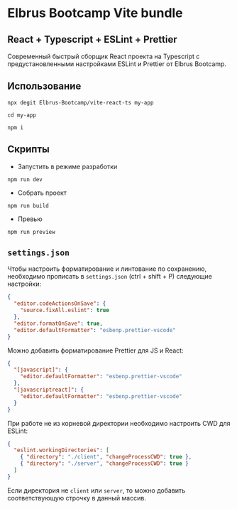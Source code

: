 # Elbrus Bootcamp Vite bundle

## React + Typescript + ESLint + Prettier

Современный быстрый сборщик React проекта на Typescript с предустановленными настройками ESLint и Prettier от Elbrus
Bootcamp.

## Использование

```
npx degit Elbrus-Bootcamp/vite-react-ts my-app

cd my-app

npm i
```

## Скрипты

- Запустить в режиме разработки

```
npm run dev
```

- Собрать проект

```
npm run build
```

- Превью

```
npm run preview
```

## `settings.json`

Чтобы настроить форматирование и линтование по сохранению, необходимо прописать в `settings.json` (ctrl + shift + P)
следующие настройки:

```json
{
  "editor.codeActionsOnSave": {
    "source.fixAll.eslint": true
  },
  "editor.formatOnSave": true,
  "editor.defaultFormatter": "esbenp.prettier-vscode"
}
```

Можно добавить форматирование Prettier для JS и React:

```json
{
  "[javascript]": {
    "editor.defaultFormatter": "esbenp.prettier-vscode"
  },
  "[javascriptreact]": {
    "editor.defaultFormatter": "esbenp.prettier-vscode"
  }
}
```

При работе не из корневой директории необходимо настроить CWD для ESLint:

```json
{
  "eslint.workingDirectories": [
    { "directory": "./client", "changeProcessCWD": true },
    { "directory": "./server", "changeProcessCWD": true }
  ]
}
```

Если директория не `client` или `server`, то можно добавить соответствующую строчку в данный массив.
